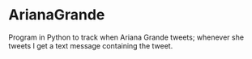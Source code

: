 # ArianaGrande
Program in Python to track when Ariana Grande tweets; whenever she tweets I get a text message containing the tweet. 

